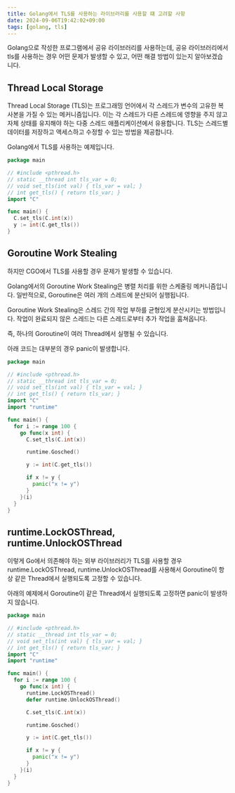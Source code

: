 ```yaml
---
title: Golang에서 TLS를 사용하는 라이브러리를 사용할 떄 고려할 사항
date: 2024-09-06T19:42:02+09:00
tags: [golang, tls]
---
```


Golang으로 작성한 프로그램에서 공유 라이브러리를 사용하는데, 공유 라이브러리에서 tls를 사용하는 경우 어떤 문제가 발생할 수 있고, 어떤 해결 방법이 있는지 알아보겠습니다.

## Thread Local Storage

Thread Local Storage (TLS)는 프로그래밍 언어에서 각 스레드가 변수의 고유한 복사본을 가질 수 있는 메커니즘입니다.
이는 각 스레드가 다른 스레드에 영향을 주지 않고 자체 상태를 유지해야 하는 다중 스레드 애플리케이션에서 유용합니다.
TLS는 스레드별 데이터를 저장하고 액세스하고 수정할 수 있는 방법을 제공합니다.

Golang에서 TLS를 사용하는 예제입니다.

```go
package main

// #include <pthread.h>
// static __thread int tls_var = 0;
// void set_tls(int val) { tls_var = val; }
// int get_tls() { return tls_var; }
import "C"

func main() {
  C.set_tls(C.int(x))
  y := int(C.get_tls())
}
```

## Goroutine Work Stealing

하지만 CGO에서 TLS를 사용할 경우 문제가 발생할 수 있습니다.

Golang에서의 Goroutine Work Stealing은 병렬 처리를 위한 스케줄링 메커니즘입니다. 일반적으로, Goroutine은 여러 개의 스레드에 분산되어 실행됩니다.

Goroutine Work Stealing은 스레드 간의 작업 부하를 균형있게 분산시키는 방법입니다. 작업이 완료되지 않은 스레드는 다른 스레드로부터 추가 작업을 훔쳐옵니다.

즉, 하나의 Goroutine이 여러 Thread에서 실행될 수 있습니다.

아래 코드는 대부분의 경우 panic이 발생합니다.

```go
package main

// #include <pthread.h>
// static __thread int tls_var = 0;
// void set_tls(int val) { tls_var = val; }
// int get_tls() { return tls_var; }
import "C"
import "runtime"

func main() {
  for i := range 100 {
    go func(x int) {
      C.set_tls(C.int(x))

      runtime.Gosched()

      y := int(C.get_tls())

      if x != y {
        panic("x != y")
      }
    }(i)
  }
}
```

## runtime.LockOSThread, runtime.UnlockOSThread

이렇게 Go에서 의존해야 하는 외부 라이브러리가 TLS를 사용할 경우 runtime.LockOSThread, runtime.UnlockOSThread를 사용해서 Goroutine이 항상 같은 Thread에서 실행되도록 고정할 수 있습니다.

아래의 예제에서 Goroutine이 같은 Thread에서 실행되도록 고정하면 panic이 발생하지 않습니다.

```go
package main

// #include <pthread.h>
// static __thread int tls_var = 0;
// void set_tls(int val) { tls_var = val; }
// int get_tls() { return tls_var; }
import "C"
import "runtime"

func main() {
  for i := range 100 {
    go func(x int) {
      runtime.LockOSThread()
      defer runtime.UnlockOSThread()

      C.set_tls(C.int(x))

      runtime.Gosched()

      y := int(C.get_tls())

      if x != y {
        panic("x != y")
      }
    }(i)
  }
}
```
